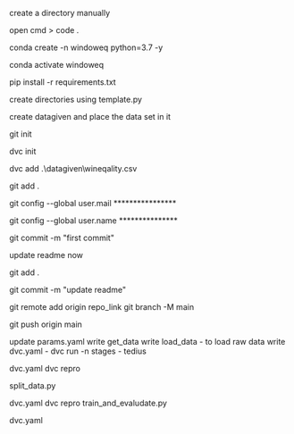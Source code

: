 create a directory manually

open cmd > code .

conda create -n windoweq python=3.7 -y

conda activate windoweq

pip install -r requirements.txt

create directories using template.py

create datagiven and place the data set in it

git init

dvc init

dvc add .\datagiven\wineqality.csv

git add .

git config --global user.mail ****************

git config --global user.name ***************

git commit -m "first commit"

update readme now

git add .

git commit -m "update readme"

git remote add origin repo_link
git branch -M main

git push origin main

update params.yaml
write get_data
write load_data - to load raw data
write dvc.yaml - dvc run -n stages - tedius

dvc.yaml
dvc repro

split_data.py

dvc.yaml
dvc repro
train_and_evaludate.py

dvc.yaml

